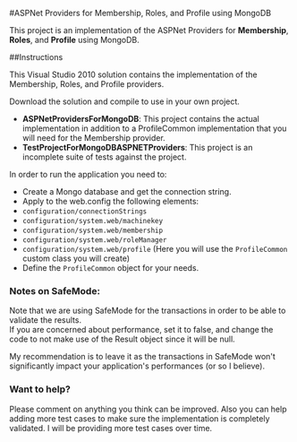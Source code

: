 #ASPNet Providers for Membership, Roles, and Profile using MongoDB

This project is an implementation of the ASPNet Providers for __Membership__, __Roles__, and __Profile__ using MongoDB.

##Instructions

This Visual Studio 2010 solution contains the implementation of the Membership, Roles, and Profile providers.

Download the solution and compile to use in your own project.

- __ASPNetProvidersForMongoDB__: This project contains the actual implementation in addition to a ProfileCommon implementation that you will need for the Membership provider.
- __TestProjectForMongoDBASPNETProviders__: This project is an incomplete suite of tests against the project. 


In order to run the application you need to:

- Create a Mongo database and get the connection string.
- Apply to the web.config the following elements:
 - `configuration/connectionStrings`
 - `configuration/system.web/machinekey`
 - `configuration/system.web/membership`
 - `configuration/system.web/roleManager`
 - `configuration/system.web/profile`  (Here you will use the `ProfileCommon` custom class you will create)
- Define the `ProfileCommon` object for your needs.


### Notes on SafeMode:

Note that we are using SafeMode for the transactions in order to be able to validate the results.  
If you are concerned about performance, set it to false, and change the code to not make use of the Result object since it will be null.

My recommendation is to leave it as the transactions in SafeMode won't significantly impact your application's performances (or so I believe).

### Want to help?
Please comment on anything you think can be improved.
Also you can help adding more test cases to make sure the implementation is completely validated.  I will be providing more test cases over time.
